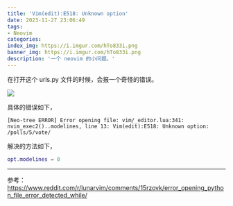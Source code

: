 ```yaml
---
title: 'Vim(edit):E518: Unknown option'
date: 2023-11-27 23:06:49
tags:
- Neovim
categories:
index_img: https://i.imgur.com/hTo833i.png
banner_img: https://i.imgur.com/hTo833i.png
description: '一个 neovim 的小问题。'
---
```


在打开这个 urls.py 文件的时候，会报一个奇怪的错误。

![](https://i.imgur.com/A5KiqQ3.png)

具体的错误如下，

```
[Neo-tree ERROR] Error opening file: vim/_editor.lua:341: nvim_exec2()..modelines, line 13: Vim(edit):E518: Unknown option: /polls/5/vote/
```

解决的方法如下，

```lua
opt.modelines = 0
```

----------

参考：<https://www.reddit.com/r/lunarvim/comments/15rzovk/error_opening_python_file_error_detected_while/>


